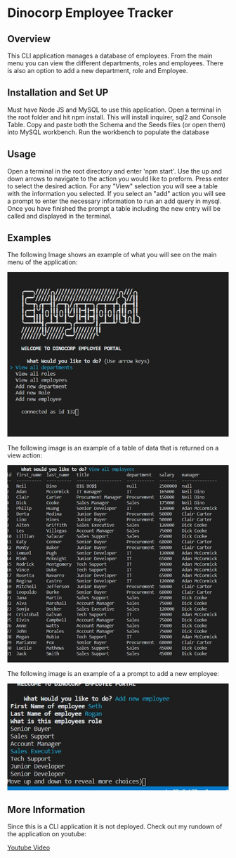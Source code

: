# Dinocorp Employee Tracker

## Overview
This CLI application manages a database of employees.  From the main menu you can view the different departments, roles and employees.  There is also an option to add a new department, role and Employee.

## Installation and Set UP

Must have Node JS and MySQL to use this application. Open a terminal in the root folder and hit npm install.  This will install inquirer, sql2 and Console Table.  Copy and paste both the Schema and the Seeds files (or open them) into MySQL workbench.  Run the workbench to populate the database

## Usage

Open a terminal in the root directory and enter 'npm start'.  Use the up and down arrows to navigate to the action you would like to preform.  Press enter to select the desired action.  For any "View" selection you will see a table with the information you selected.  If you select an "add" action you will see a prompt to enter the necessary information to run an add query in mysql.  Once you have finished the prompt a table including the new entry will be called and displayed in the terminal.


## Examples

The following Image shows an example of what you will see on the main menu of the application:

![main menu](./Assets/main-menu.jpg)

The following image is an example of a table of data that is returned on a view action:

![view table](./Assets/table-ex.jpg)

The following image is an example of a a prompt to add a new employee:

![add new](./Assets/add-new.jpg)


## More Information

Since this is a CLI application it is not deployed.  Check out my rundown of the application on youtube:

[Youtube Video](https://www.youtube.com/watch?v=5MvhXAjnVQw&feature=youtu.be)